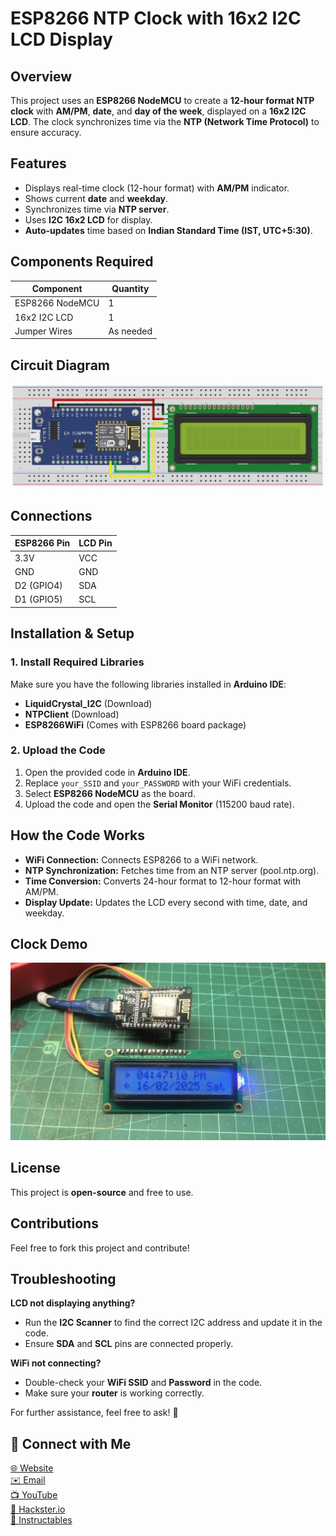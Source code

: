 # ESP8266 NTP Clock with 16x2 I2C LCD Display

## Overview
This project uses an **ESP8266 NodeMCU** to create a **12-hour format NTP clock** with **AM/PM**, **date**, and **day of the week**, displayed on a **16x2 I2C LCD**. The clock synchronizes time via the **NTP (Network Time Protocol)** to ensure accuracy.

## Features
- Displays real-time clock (12-hour format) with **AM/PM** indicator.
- Shows current **date** and **weekday**.
- Synchronizes time via **NTP server**.
- Uses **I2C 16x2 LCD** for display.
- **Auto-updates** time based on **Indian Standard Time (IST, UTC+5:30)**.

## Components Required

| Component              | Quantity |
| ---------------------- | -------- |
| ESP8266 NodeMCU        | 1        |
| 16x2 I2C LCD           | 1        |
| Jumper Wires           | As needed|

## Circuit Diagram
![alt_text, width="200"](sc.JPG)

## Connections

| ESP8266 Pin           | LCD Pin       |
| --------------------- | ------------- |
| 3.3V                  | VCC           |
| GND                   | GND           |
| D2 (GPIO4)            | SDA           |
| D1 (GPIO5)            | SCL           |

## Installation & Setup

### 1. Install Required Libraries
Make sure you have the following libraries installed in **Arduino IDE**:

- **LiquidCrystal_I2C** (Download)
- **NTPClient** (Download)
- **ESP8266WiFi** (Comes with ESP8266 board package)

### 2. Upload the Code
1. Open the provided code in **Arduino IDE**.
2. Replace `your_SSID` and `your_PASSWORD` with your WiFi credentials.
3. Select **ESP8266 NodeMCU** as the board.
4. Upload the code and open the **Serial Monitor** (115200 baud rate).

## How the Code Works
- **WiFi Connection:** Connects ESP8266 to a WiFi network.
- **NTP Synchronization:** Fetches time from an NTP server (pool.ntp.org).
- **Time Conversion:** Converts 24-hour format to 12-hour format with AM/PM.
- **Display Update:** Updates the LCD every second with time, date, and weekday.

## Clock Demo
![alt_text, width="200"](demo.jpg) 


## License
This project is **open-source** and free to use.

## Contributions
Feel free to fork this project and contribute!

## Troubleshooting

**LCD not displaying anything?**
- Run the **I2C Scanner** to find the correct I2C address and update it in the code.
- Ensure **SDA** and **SCL** pins are connected properly.

**WiFi not connecting?**
- Double-check your **WiFi SSID** and **Password** in the code.
- Make sure your **router** is working correctly.

For further assistance, feel free to ask! 🚀

## 🔗 Connect with Me
[🌐 Website](https://electroiot.in)  
[✉️ Email](mailto:electroiot@hotmail.com)  
[📺 YouTube](https://www.youtube.com/@ElectroIoT-IN)  
[🔬 Hackster.io](https://www.hackster.io/Manoranjan2050)  
[📖 Instructables](https://www.instructables.com/member/ElectroIoTIN)  


